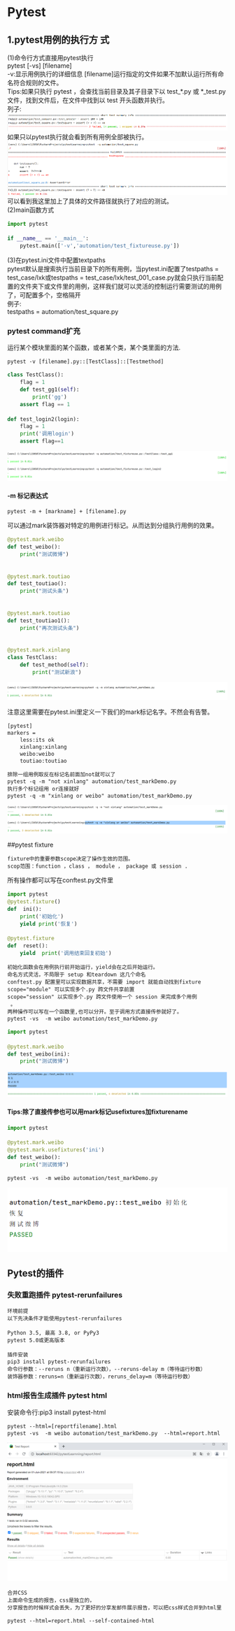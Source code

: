# Pytest<br/>
## 1.pytest用例的执行方 式<br/>
(1)命令行方式直接用pytest执行<br/>
pytest [-vs] [filename]<br/>
-v:显示用例执行的详细信息
[filename]运行指定的文件如果不加默认运行所有命名符合规则的文件。<br/>
Tips:如果只执行 pytest ，会查找当前目录及其子目录下以  test_*.py  或 *_test.py 文件，找到文件后，在文件中找到以  test 开头函数并执行。<br/>
列子:<br/>
![](.Readme_images/589c7cb0.png)<br/>
如果只以pytest执行就会看到所有用例全部被执行。<br/>
![](.Readme_images/a647d28e.png)<br/>
可以看到我这里加上了具体的文件路径就执行了对应的测试。<br/>
(2)main函数方式<br/>
```python
import pytest

if __name__ == '__main__':
    pytest.main(['-v','automation/test_fixtureuse.py'])

```
(3)在pytest.ini文件中配置textpaths<br/>
pytest默认是搜索执行当前目录下的所有用例，当pytest.ini配置了testpaths = test_case/lxk或testpaths = test_case/lxk/test_001_case.py就会只执行当前配置的文件夹下或文件里的用例，这样我们就可以灵活的控制运行需要测试的用例了，可配置多个，空格隔开<br/>
例子:<br/>
testpaths = automation/test_square.py<br/>

### pytest command扩充 <br/>

运行某个模块里面的某个函数，或者某个类，某个类里面的方法.<br/>
```
pytest -v [filename].py::[TestClass]::[Testmethod]
```
```python
class TestClass():
    flag = 1
    def test_gg1(self):
        print('gg')
    assert flag == 1

def test_login2(login):
    flag = 1
    print('调用login')
    assert flag==1
```
![image](.Readme_images/image.png)

#### -m 标记表达式
```angular2html
pytest -m + [markname] + [filename].py
```
可以通过mark装饰器对特定的用例进行标记。从而达到分组执行用例的效果。
```python
@pytest.mark.weibo
def test_weibo():
    print("测试微博")


@pytest.mark.toutiao
def test_toutiao():
    print("测试头条")


@pytest.mark.toutiao
def test_toutiao1():
    print("再次测试头条")


@pytest.mark.xinlang
class TestClass:
    def test_method(self):
        print("测试新浪")
```
![](./assets/README-1622503862485.png)

注意这里需要在pytest.ini里定义一下我们的mark标记名字。不然会有告警。
```
[pytest]
markers =
    less:its ok
    xinlang:xinlang
    weibo:weibo
    toutiao:toutiao
```
```
排除一组用例取反在标记名前面加not就可以了
pytest -q -m "not xinlang" automation/test_markDemo.py 
执行多个标记组用 or连接就好
pytest -q -m "xinlang or weibo" automation/test_markDemo.py

```
![11](./assets/README-1622504652165.png)

##pytest  fixture
```
fixture中的重要参数scope决定了操作生效的范围。
scop范围：function ，class ， module ， package 或 session .
```
所有操作都可以写在conftest.py文件里
```python
import pytest
@pytest.fixture()
def  ini():
    print('初始化')
    yield print('恢复')

@pytest.fixture
def  reset():
    yield  print('调用结束回复初始')
```
```
初始化函数会在用例执行前开始运行，yield会在之后开始运行。
命名方式灵活，不局限于 setup 和teardown 这几个命名
conftest.py 配置里可以实现数据共享，不需要 import 就能自动找到fixture
scope="module" 可以实现多个.py 跨文件共享前置
scope="session" 以实现多个.py 跨文件使用一个 session 来完成多个用例
 。
两种操作可以写在一个函数里,也可以分开。至于调用方式直接传参就好了。
pytest -vs  -m weibo automation/test_markDemo.py
```
```python
import pytest

@pytest.mark.weibo
def test_weibo(ini):
    print("测试微博")
```

![](./assets/README-1622505928049.png)
#### Tips:除了直接传参也可以用mark标记usefixtures加fixturename
```python
import pytest

@pytest.mark.weibo
@pytest.mark.usefixtures('ini')
def test_weibo():
    print("测试微博")
```
```commandline
pytest -vs  -m weibo automation/test_markDemo.py
```
![](./assets/README-1622506499340.png)

## Pytest的插件
### 失败重跑插件 pytest-rerunfailures
```commandline
环境前提
以下先决条件才能使用pytest-rerunfailures

Python 3.5, 最高 3.8, or PyPy3
pytest 5.0或更高版本

插件安装
pip3 install pytest-rerunfailures
命令行参数：--reruns n（重新运行次数），--reruns-delay m（等待运行秒数）
装饰器参数：reruns=n（重新运行次数），reruns_delay=m（等待运行秒数）
```
### html报告生成插件  pytest html
安装命令行:pip3 install pytest-html<br/>

```commandline
pytest --html=[reportfilename].html
pytest -vs  -m weibo automation/test_markDemo.py  --html=report.html
```
![](./assets/README-1622507998504.png)

```commandline
合并CSS
上面命令生成的报告，css是独立的，
分享报告的时候样式会丢失，为了更好的分享发邮件展示报告，可以把css样式合并到html里
```
```commandline
pytest --html=report.html --self-contained-html
```